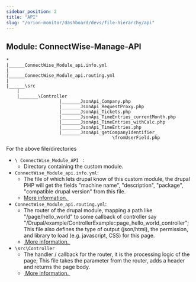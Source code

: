 ```yaml
---
sidebar_position: 2
title: "API"
slug: "/orion-monitor/dashboard/devs/file-hierarchy/api"
---
```





## Module: ConnectWise-Manage-API



```file title="\public_html\modules\custom\ConnectWise_Module_API"
*
|______ConnectWise_Module_api.info.yml
|
|______ConnectWise_Module_api.routing.yml
|
|______\src
    |
    |_______\Controller
                    |_______JsonApi_Company.php
                    |_______JsonApi_RequestProxy.php
                    |_______JsonApi_Tickets.php
                    |_______JsonApi_TimeEntries_currentMonth.php
                    |_______JsonApi_TimeEntries_withCalc.php
                    |_______JsonApi_TimeEntries.php
                    |_______JsonApi_getCompanyIdentifier_
                                        \fromUserField.php
```

For the above file/directories
- `\ ConnectWise_Module_API ` :
	- Directory containing the custom module.
- `ConnectWise_Module_api.info.yml`:
	- The file of which lets drupal know of this custom module, the drupal PHP will get the fields "machine name", "description", "package", "compatible drupal version"  from this file.
	- [More information. ](https://www.drupal.org/docs/develop/creating-modules/let-drupal-know-about-your-module-with-an-infoyml-file)
- `ConnectWise_Module_api.routing.yml`:
	- The router of the drupal module, mapping a path like "/page/hello\_world" to some callback of controller say "/Drupal/example/ControllerExample::page\_hello\_world\_controller"; This file also defines the type of output (json/html), the permission, and library to load (e.g. javascript, CSS) for this page.
	- [ More information. ](https://www.drupal.org/docs/develop/creating-modules/create-a-custom-page-using-a-controller)
- `\src\Controller`
	- The handler / callback for the router, it is the processing logic of the page; This file takes the parameter from the router, adds a header and returns the page body.
	- [ More information. ](https://www.drupal.org/docs/develop/creating-modules/create-a-custom-page-using-a-controller)

